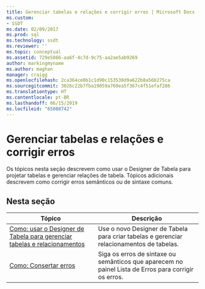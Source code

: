 ```yaml
---
title: Gerenciar tabelas e relações e corrigir erros | Microsoft Docs
ms.custom:
- SSDT
ms.date: 02/09/2017
ms.prod: sql
ms.technology: ssdt
ms.reviewer: ''
ms.topic: conceptual
ms.assetid: 729e5866-aa6f-4c7d-9c75-aa2ae5ab9269
author: markingmyname
ms.author: maghan
manager: craigg
ms.openlocfilehash: 2ca364ce0b1c1d90c153538d9a622b8a56b275ca
ms.sourcegitcommit: 3026c22b7fba19059a769ea5f367c4f51efaf286
ms.translationtype: HT
ms.contentlocale: pt-BR
ms.lasthandoff: 06/15/2019
ms.locfileid: "65088742"
---
```

# <a name="manage-tables-relationships-and-fix-errors"></a>Gerenciar tabelas e relações e corrigir erros
Os tópicos nesta seção descrevem como usar o Designer de Tabela para projetar tabelas e gerenciar relações de tabela. Tópicos adicionais descrevem como corrigir erros semânticos ou de sintaxe comuns.  
  
## <a name="in-this-section"></a>Nesta seção  
  
|Tópico|Descrição|  
|---------|---------------|  
|[Como: usar o Designer de Tabela para gerenciar tabelas e relacionamentos](../ssdt/how-to-use-the-table-designer-to-manage-tables-and-relationships.md)|Use o novo Designer de Tabela para criar tabelas e gerenciar relacionamentos de tabelas.|  
|[Como: Consertar erros](../ssdt/how-to-fix-errors.md)|Siga os erros de sintaxe ou semânticos que aparecem no painel Lista de Erros para corrigir os erros.|  
  
